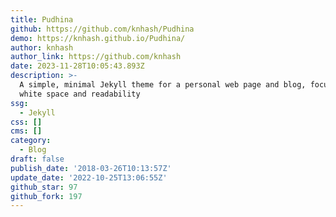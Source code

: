 ```yaml
---
title: Pudhina
github: https://github.com/knhash/Pudhina
demo: https://knhash.github.io/Pudhina/
author: knhash
author_link: https://github.com/knhash
date: 2023-11-28T10:05:43.893Z
description: >-
  A simple, minimal Jekyll theme for a personal web page and blog, focusing on
  white space and readability
ssg:
  - Jekyll
css: []
cms: []
category:
  - Blog
draft: false
publish_date: '2018-03-26T10:13:57Z'
update_date: '2022-10-25T13:06:55Z'
github_star: 97
github_fork: 197
---
```

